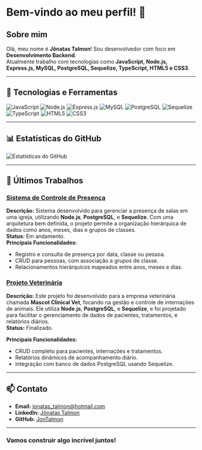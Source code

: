 # Bem-vindo ao meu perfil! 👋

## Sobre mim
Olá, meu nome é **Jônatas Talmon**! Sou desenvolvedor com foco em **Desenvolvimento Backend**.  
Atualmente trabalho com tecnologias como **JavaScript, Node.js, Express.js, MySQL, PostgreSQL, Sequelize, TypeScript, HTML5 e CSS3**.

---

## 🔧 Tecnologias e Ferramentas
![JavaScript](https://img.shields.io/badge/-JavaScript-F7DF1E?style=flat-square&logo=javascript&logoColor=black)
![Node.js](https://img.shields.io/badge/-Node.js-339933?style=flat-square&logo=node.js&logoColor=white)
![Express.js](https://img.shields.io/badge/-Express.js-000000?style=flat-square&logo=express&logoColor=white)
![MySQL](https://img.shields.io/badge/-MySQL-4479A1?style=flat-square&logo=mysql&logoColor=white)
![PostgreSQL](https://img.shields.io/badge/-PostgreSQL-336791?style=flat-square&logo=postgresql&logoColor=white)
![Sequelize](https://img.shields.io/badge/-Sequelize-52B0E7?style=flat-square&logo=sequelize&logoColor=white)
![TypeScript](https://img.shields.io/badge/-TypeScript-007ACC?style=flat-square&logo=typescript&logoColor=white)
![HTML5](https://img.shields.io/badge/-HTML5-E34F26?style=flat-square&logo=html5&logoColor=white)
![CSS3](https://img.shields.io/badge/-CSS3-1572B6?style=flat-square&logo=css3)

---

## 📊 Estatísticas do GitHub
![Estatísticas do GitHub](https://github-readme-stats.vercel.app/api?username=JonTalmon&show_icons=true&theme=omni)

---

## 🚀 Últimos Trabalhos

### [Sistema de Controle de Presença](https://github.com/JonTalmon/controleDePresenca)
**Descrição:** Sistema desenvolvido para gerenciar a presença de salas em uma igreja, utilizando **Node.js**, **PostgreSQL**, e **Sequelize**. Com uma arquitetura bem definida, o projeto permite a organização hierárquica de dados como anos, meses, dias e grupos de classes.  
**Status:** Em andamento.  
**Principais Funcionalidades:**
- Registro e consulta de presença por data, classe ou pessoa.
- CRUD para pessoas, com associação a grupos de classe.
- Relacionamentos hierárquicos mapeados entre anos, meses e dias.

### [Projeto Veterinária](https://github.com/JonTalmon/ProjetoVeterinaria)
**Descrição:** Este projeto foi desenvolvido para a empresa veterinária chamada **Mascot Clinical Vet**, focando na gestão e controle de internações de animais. Ele utiliza **Node.js**, **PostgreSQL**, e **Sequelize**, e foi projetado para facilitar o gerenciamento de dados de pacientes, tratamentos, e relatórios diários.  
**Status:** Finalizado.  

**Principais Funcionalidades:**
- CRUD completo para pacientes, internações e tratamentos.
- Relatórios dinâmicos de acompanhamento diário.
- Integração com banco de dados PostgreSQL usando Sequelize.

---

## 📫 Contato
- **Email:** [jonatas_talmon@hotmail.com](mailto:jonatas_talmon@hotmail.com)
- **LinkedIn:** [Jônatas Talmon](https://www.linkedin.com/in/jonatas-talmon/)
- **GitHub:** [JonTalmon](https://github.com/JonTalmon)

---

### Vamos construir algo incrível juntos!

